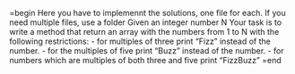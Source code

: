 =begin
Here you have to implemennt the solutions, one file for each.
If you need multiple files, use a folder
Given an integer number N
    Your task is to write a method that return an array with the numbers from
    1 to N with the following restrictions:
      - for multiples of three print “Fizz” instead of the number.
      - for the multiples of five print “Buzz” instead of the number.
      - for numbers which are multiples of both three and five print “FizzBuzz”
=end

